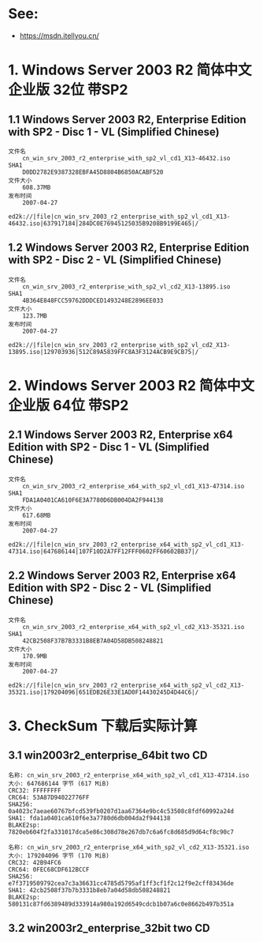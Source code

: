  # See:
- https://msdn.itellyou.cn/

# 1. Windows Server 2003 R2 简体中文企业版 32位 带SP2

## 1.1 Windows Server 2003 R2, Enterprise Edition with SP2 - Disc 1 - VL (Simplified Chinese)
```
文件名
    cn_win_srv_2003_r2_enterprise_with_sp2_vl_cd1_X13-46432.iso
SHA1
    D0DD2782E9387328EBFA45D8804B6850ACABF520
文件大小
    608.37MB
发布时间
    2007-04-27
```
```
ed2k://|file|cn_win_srv_2003_r2_enterprise_with_sp2_vl_cd1_X13-46432.iso|637917184|284DC0E76945125035B9208B9199E465|/
```

## 1.2 Windows Server 2003 R2, Enterprise Edition with SP2 - Disc 2 - VL (Simplified Chinese)
```
文件名
    cn_win_srv_2003_r2_enterprise_with_sp2_vl_cd2_X13-13895.iso
SHA1
    4B364E848FCC59762DDDCED1493248E2896EE033
文件大小
    123.7MB
发布时间
    2007-04-27
```
```
ed2k://|file|cn_win_srv_2003_r2_enterprise_with_sp2_vl_cd2_X13-13895.iso|129703936|512C89A5839FFC8A3F3124ACB9E9CB75|/
```
# 2. Windows Server 2003 R2 简体中文企业版 64位 带SP2
## 2.1 Windows Server 2003 R2, Enterprise x64 Edition with SP2 - Disc 1 - VL (Simplified Chinese)
```
文件名
    cn_win_srv_2003_r2_enterprise_x64_with_sp2_vl_cd1_X13-47314.iso
SHA1
    FDA1A0401CA610F6E3A7780D6DB004DA2F944138
文件大小
    617.68MB
发布时间
    2007-04-27
```
```
ed2k://|file|cn_win_srv_2003_r2_enterprise_x64_with_sp2_vl_cd1_X13-47314.iso|647686144|107F10D2A7FF12FFF0602FF60602BB37|/
```

## 2.2 Windows Server 2003 R2, Enterprise x64 Edition with SP2 - Disc 2 - VL (Simplified Chinese)
```
文件名
    cn_win_srv_2003_r2_enterprise_x64_with_sp2_vl_cd2_X13-35321.iso
SHA1
    42CB2508F37B7B3331B8EB7A04D58DB508248821
文件大小
    170.9MB
发布时间
    2007-04-27
```
```
ed2k://|file|cn_win_srv_2003_r2_enterprise_x64_with_sp2_vl_cd2_X13-35321.iso|179204096|651EDB26E33E1AD0F14430245D4D44C6|/
```

# 3. CheckSum 下载后实际计算
## 3.1 win2003r2_enterprise_64bit two CD
```
名称: cn_win_srv_2003_r2_enterprise_x64_with_sp2_vl_cd1_X13-47314.iso
大小: 647686144 字节 (617 MiB)
CRC32: FFFFFFFF
CRC64: 53A87D94022776FF
SHA256: 0a4023c7aeae60767bfcd539fb0207d1aa67364e9bc4c53508c8fdf60992a24d
SHA1: fda1a0401ca610f6e3a7780d6db004da2f944138
BLAKE2sp: 7820eb604f2fa331017dca5e86c308d78e267db7c6a6fc8d685d9d64cf8c90c7

名称: cn_win_srv_2003_r2_enterprise_x64_with_sp2_vl_cd2_X13-35321.iso
大小: 179204096 字节 (170 MiB)
CRC32: 42B94FC6
CRC64: 0FEC68CDF612BCCF
SHA256: e7f3719509792cea7c3a36631cc4785d5795af1ff3cf1f2c12f9e2cff83436de
SHA1: 42cb2508f37b7b3331b8eb7a04d58db508248821
BLAKE2sp: 580131c87fd6389489d333914a980a192d6549cdcb1b07a6c0e8662b497b351a

```

## 3.2 win2003r2_enterprise_32bit two CD
